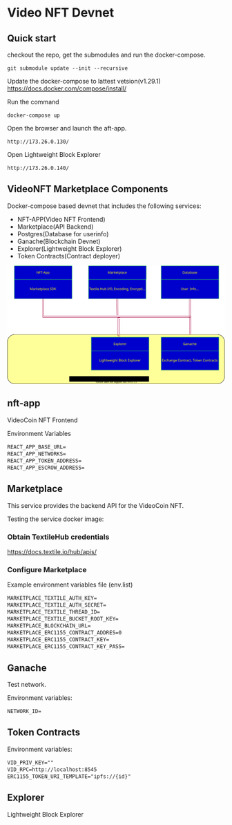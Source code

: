 # Video NFT Devnet

## Quick start
checkout the repo, get the submodules and run the docker-compose.
```
git submodule update --init --recursive
```
Update the docker-compose to lattest vetsion(v1.29.1)  
https://docs.docker.com/compose/install/


Run the command

```
docker-compose up
```

Open the browser and launch the aft-app.
```
http://173.26.0.130/
```

Open Lightweight Block Explorer
```
http://173.26.0.140/
```

## VideoNFT Marketplace Components
Docker-compose based devnet that includes the following services:
* NFT-APP(Video NFT Frontend)
* Marketplace(API Backend)
* Postgres(Database for userinfo)
* Ganache(Blockchain Devnet)
* Explorer(Lightweight Block Explorer)
* Token Contracts(Contract deployer)

![Video NFT Devenet](./docs/devnet.drawio.svg)

## nft-app
VideoCoin NFT Frontend

Environment Variables
```
REACT_APP_BASE_URL=
REACT_APP_NETWORKS=
REACT_APP_TOKEN_ADDRESS=
REACT_APP_ESCROW_ADDRESS=
```
## Marketplace
This service provides the backend API for the VideoCoin NFT.

Testing the service docker image:

### Obtain TextileHub credentials
https://docs.textile.io/hub/apis/

### Configure Marketplace
Example environment variables file (env.list)
```
MARKETPLACE_TEXTILE_AUTH_KEY=
MARKETPLACE_TEXTILE_AUTH_SECRET=
MARKETPLACE_TEXTILE_THREAD_ID=
MARKETPLACE_TEXTILE_BUCKET_ROOT_KEY=
MARKETPLACE_BLOCKCHAIN_URL=
MARKETPLACE_ERC1155_CONTRACT_ADDRES=0
MARKETPLACE_ERC1155_CONTRACT_KEY=
MARKETPLACE_ERC1155_CONTRACT_KEY_PASS=
```

## Ganache
Test network.

Environment variables:
```
NETWORK_ID=
```
## Token Contracts
Environment variables:
```
VID_PRIV_KEY=""
VID_RPC=http://localhost:8545
ERC1155_TOKEN_URI_TEMPLATE="ipfs://{id}"
```

## Explorer
Lightweight Block Explorer
